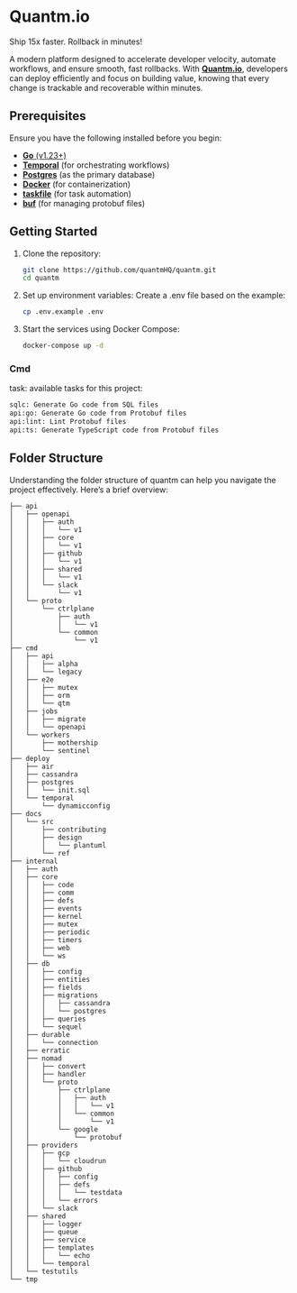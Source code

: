 # Quantm.io

Ship 15x faster. Rollback in minutes!

A modern platform designed to accelerate developer velocity, automate workflows, and ensure smooth, fast rollbacks. With [**Quantm.io**](https://quantm.io/), developers can deploy efficiently and focus on building value, knowing that every change is trackable and recoverable within minutes.

## Prerequisites

Ensure you have the following installed before you begin:

- [**Go** (v1.23+)](https://go.dev/doc/install)
- [**Temporal**](https://docs.temporal.io/docs) (for orchestrating workflows)
- [**Postgres**](https://www.postgresql.org/download/) (as the primary database)
- [**Docker**](https://docs.docker.com/get-docker/) (for containerization)
- [**taskfile**](https://taskfile.dev/#/) (for task automation)
- [**buf**](https://docs.buf.build/installation) (for managing protobuf files)

## Getting Started

1. Clone the repository:

   ```bash
   git clone https://github.com/quantmHQ/quantm.git
   cd quantm
   ```

2. Set up environment variables:
   Create a .env file based on the example:

   ```bash
   cp .env.example .env
   ```

3. Start the services using Docker Compose:

   ```bash
   docker-compose up -d
   ```

### Cmd

task: available tasks for this project:

```bash
sqlc: Generate Go code from SQL files
api:go: Generate Go code from Protobuf files
api:lint: Lint Protobuf files
api:ts: Generate TypeScript code from Protobuf files
```

## Folder Structure

Understanding the folder structure of quantm can help you navigate the project effectively. Here’s a brief overview:

```
├── api
│   ├── openapi
│   │   ├── auth
│   │   │   └── v1
│   │   ├── core
│   │   │   └── v1
│   │   ├── github
│   │   │   └── v1
│   │   ├── shared
│   │   │   └── v1
│   │   └── slack
│   │       └── v1
│   └── proto
│       └── ctrlplane
│           ├── auth
│           │   └── v1
│           └── common
│               └── v1
├── cmd
│   ├── api
│   │   ├── alpha
│   │   └── legacy
│   ├── e2e
│   │   ├── mutex
│   │   ├── orm
│   │   └── qtm
│   ├── jobs
│   │   ├── migrate
│   │   └── openapi
│   └── workers
│       ├── mothership
│       └── sentinel
├── deploy
│   ├── air
│   ├── cassandra
│   ├── postgres
│   │   └── init.sql
│   └── temporal
│       └── dynamicconfig
├── docs
│   └── src
│       ├── contributing
│       ├── design
│       │   └── plantuml
│       └── ref
├── internal
│   ├── auth
│   ├── core
│   │   ├── code
│   │   ├── comm
│   │   ├── defs
│   │   ├── events
│   │   ├── kernel
│   │   ├── mutex
│   │   ├── periodic
│   │   ├── timers
│   │   ├── web
│   │   └── ws
│   ├── db
│   │   ├── config
│   │   ├── entities
│   │   ├── fields
│   │   ├── migrations
│   │   │   ├── cassandra
│   │   │   └── postgres
│   │   ├── queries
│   │   └── sequel
│   ├── durable
│   │   └── connection
│   ├── erratic
│   ├── nomad
│   │   ├── convert
│   │   ├── handler
│   │   └── proto
│   │       ├── ctrlplane
│   │       │   ├── auth
│   │       │   │   └── v1
│   │       │   └── common
│   │       │       └── v1
│   │       └── google
│   │           └── protobuf
│   ├── providers
│   │   ├── gcp
│   │   │   └── cloudrun
│   │   ├── github
│   │   │   ├── config
│   │   │   ├── defs
│   │   │   │   └── testdata
│   │   │   └── errors
│   │   └── slack
│   ├── shared
│   │   ├── logger
│   │   ├── queue
│   │   ├── service
│   │   ├── templates
│   │   │   └── echo
│   │   └── temporal
│   └── testutils
└── tmp
```

